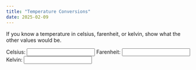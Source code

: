 ```yaml
---
title: "Temperature Conversions"
date: 2025-02-09
---
```


<p>If you know a temperature in celsius, farenheit, or kelvin, show what the other values would be.</p>

<form id="bmi-form">
  <label for="celsius">Celsius:</label>
  <input type="number" id="celsius" required>
  <label for="farenheit">Farenheit:</label>
  <input type="number" id="farenheit" required>
  <label for="kelvin">Kelvin:</label>
  <input type="number" id="kelvin" required>
</form>

<script>
  const celsius = document.getElementById('celsius');
  const farenheit = document.getElementById('farenheit');
  const kelvin = document.getElementById('kelvin');
  celsius.addEventListener('input', function(){
    const celsiusValue = parseFloat(celsius.value);
    farenheit.value = ((celsiusValue * 9/5) + 32).toFixed(2);
    kelvin.value = (celsiusValue + 273.15).toFixed(2);
  });
  farenheit.addEventListener('input', function(){
    const farenheitValue = parseFloat(farenheit.value);
    celsius.value = ((farenheitValue - 32) * 5/9).toFixed(2);
    kelvin.value = (((farenheitValue - 32) * 5/9) + 273.15).toFixed(2);
  });
  kelvin.addEventListener('input', function(){
    const kelvinValue = parseFloat(kelvin.value);
    celsius.value = (kelvinValue - 273.15).toFixed(2);
    farenheit.value = ((celsius.value * 9/5) + 32).toFixed(2);
  });
</script>